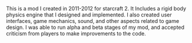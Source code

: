 This is a mod I created in 2011-2012 for starcraft 2. It Includes a rigid body physics engine that I designed and implemented. I also created user interfaces, game mechanics, sound, and other aspects related to game design. I was able to run alpha and beta stages of my mod, and accepted criticism from players to make improvements to the code.